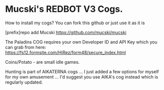 # Mucski's REDBOT V3 Cogs.

How to install my cogs? You can fork this github or just use it as it is

[prefix]repo add Mucski https://github.com/mucski/mucski

The Paladins COG requires your own Developer ID and API Key which you can grab from here: https://fs12.formsite.com/HiRez/form48/secure_index.html

Coins/Potato - are small idle games.

Hunting is part of AIKATERNA cogs ... I just added a few options for myself for my own amusement ... I'd suggest you use AIKA's cog instead which is regularly updated.
